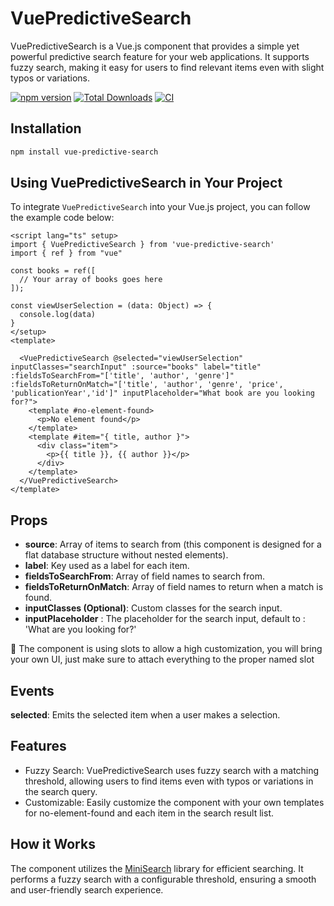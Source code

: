 # VuePredictiveSearch
VuePredictiveSearch is a Vue.js component that provides a simple yet powerful predictive search feature for your web applications. It supports fuzzy search, making it easy for users to find relevant items even with slight typos or variations.

[![npm version](https://img.shields.io/npm/v/vue-predictive-search.svg)](https://www.npmjs.com/package/vue-predictive-search) [![Total Downloads](https://img.shields.io/npm/dt/vue-predictive-search.svg)](https://www.npmjs.com/package/vue-predictive-search) [![CI](https://github.com/ElvisAns/VuePredictiveSearch/actions/workflows/.ci.yaml/badge.svg?branch=main)](https://github.com/ElvisAns/VuePredictiveSearch/actions/workflows/.ci.yaml)
## Installation
```bash
npm install vue-predictive-search
```

## Using VuePredictiveSearch in Your Project

To integrate `VuePredictiveSearch` into your Vue.js project, you can follow the example code below:

```vue
<script lang="ts" setup>
import { VuePredictiveSearch } from 'vue-predictive-search'
import { ref } from "vue"

const books = ref([
  // Your array of books goes here
]);

const viewUserSelection = (data: Object) => {
  console.log(data)
}
</setup>
<template>
  
  <VuePredictiveSearch @selected="viewUserSelection" inputClasses="searchInput" :source="books" label="title" :fieldsToSearchFrom="['title', 'author', 'genre']" :fieldsToReturnOnMatch="['title', 'author', 'genre', 'price', 'publicationYear','id']" inputPlaceholder="What book are you looking for?">
    <template #no-element-found>
      <p>No element found</p>
    </template>
    <template #item="{ title, author }">
      <div class="item">
        <p>{{ title }}, {{ author }}</p>
      </div>
    </template>
  </VuePredictiveSearch>
</template>
```
## Props

- __source__: Array of items to search from (this component is designed for a flat database structure without nested elements).
- __label__: Key used as a label for each item.
- __fieldsToSearchFrom__: Array of field names to search from.
- __fieldsToReturnOnMatch__: Array of field names to return when a match is found.
- __inputClasses (Optional)__: Custom classes for the search input.
- __inputPlaceholder__ : The placeholder for the search input, default to : 'What are you looking for?'

📌 The component is using slots to allow a high customization, you will bring your own UI, just make sure to attach everything to the proper named slot

## Events
__selected__: Emits the selected item when a user makes a selection.

## Features
- Fuzzy Search: VuePredictiveSearch uses fuzzy search with a matching threshold, allowing users to find items even with typos or variations in the search query.
- Customizable: Easily customize the component with your own templates for no-element-found and each item in the search result list.

## How it Works
The component utilizes the [MiniSearch](https://www.npmjs.com/package/minisearch) library for efficient searching. It performs a fuzzy search with a configurable threshold, ensuring a smooth and user-friendly search experience.
